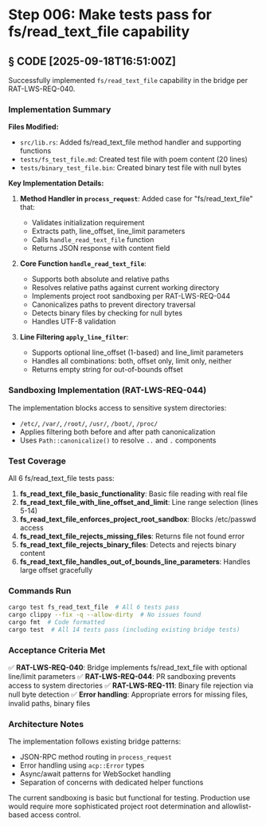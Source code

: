 # Step 006: Make tests pass for fs/read_text_file capability

## § CODE [2025-09-18T16:51:00Z]

Successfully implemented `fs/read_text_file` capability in the bridge per RAT-LWS-REQ-040.

### Implementation Summary

**Files Modified:**
- `src/lib.rs`: Added fs/read_text_file method handler and supporting functions
- `tests/fs_test_file.md`: Created test file with poem content (20 lines)
- `tests/binary_test_file.bin`: Created binary test file with null bytes

**Key Implementation Details:**

1. **Method Handler in `process_request`**: Added case for "fs/read_text_file" that:
   - Validates initialization requirement
   - Extracts path, line_offset, line_limit parameters
   - Calls `handle_read_text_file` function
   - Returns JSON response with content field

2. **Core Function `handle_read_text_file`**:
   - Supports both absolute and relative paths
   - Resolves relative paths against current working directory
   - Implements project root sandboxing per RAT-LWS-REQ-044
   - Canonicalizes paths to prevent directory traversal
   - Detects binary files by checking for null bytes
   - Handles UTF-8 validation

3. **Line Filtering `apply_line_filter`**:
   - Supports optional line_offset (1-based) and line_limit parameters
   - Handles all combinations: both, offset only, limit only, neither
   - Returns empty string for out-of-bounds offset

### Sandboxing Implementation (RAT-LWS-REQ-044)

The implementation blocks access to sensitive system directories:
- `/etc/`, `/var/`, `/root/`, `/usr/`, `/boot/`, `/proc/`
- Applies filtering both before and after path canonicalization
- Uses `Path::canonicalize()` to resolve `..` and `.` components

### Test Coverage

All 6 fs/read_text_file tests pass:
1. **fs_read_text_file_basic_functionality**: Basic file reading with real file
2. **fs_read_text_file_with_line_offset_and_limit**: Line range selection (lines 5-14)
3. **fs_read_text_file_enforces_project_root_sandbox**: Blocks /etc/passwd access
4. **fs_read_text_file_rejects_missing_files**: Returns file not found error
5. **fs_read_text_file_rejects_binary_files**: Detects and rejects binary content
6. **fs_read_text_file_handles_out_of_bounds_line_parameters**: Handles large offset gracefully

### Commands Run

```bash
cargo test fs_read_text_file  # All 6 tests pass
cargo clippy --fix -q --allow-dirty  # No issues found
cargo fmt  # Code formatted
cargo test  # All 14 tests pass (including existing bridge tests)
```

### Acceptance Criteria Met

✅ **RAT-LWS-REQ-040**: Bridge implements fs/read_text_file with optional line/limit parameters
✅ **RAT-LWS-REQ-044**: PR sandboxing prevents access to system directories
✅ **RAT-LWS-REQ-111**: Binary file rejection via null byte detection
✅ **Error handling**: Appropriate errors for missing files, invalid paths, binary files

### Architecture Notes

The implementation follows existing bridge patterns:
- JSON-RPC method routing in `process_request`
- Error handling using `acp::Error` types
- Async/await patterns for WebSocket handling
- Separation of concerns with dedicated helper functions

The current sandboxing is basic but functional for testing. Production use would require more sophisticated project root determination and allowlist-based access control.
